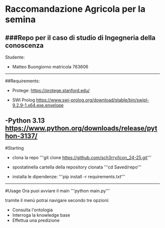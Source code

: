 # Raccomandazione Agricola per la semina 
###Repo per il caso di studio di Ingegneria della conoscenza
---
Studente:
- Matteo Buongiorno matricola 763606
---
##Requirements:
- Protege:
  https://protege.stanford.edu/

- SWI Prolog
  https://www.swi-prolog.org/download/stable/bin/swipl-9.2.9-1.x64.exe.envelope

-Python 3.13
  https://www.python.org/downloads/release/python-3137/
---
#Starting
- clona la repo
  '''git clone https://github.com/sch3rry/Icon_24-25.git'''

- spostatinella cartella della repository clonata
  '''cd Saved/repo'''

- installa le dipendenze:
  '''pip install -r requirements.txt'''

---
#Usage
Ora puoi avviare il main
'''python main.py'''

tramite il menù potrai navigare secondo tre opzioni:
- Consulta l'ontologia
- Interroga la knowledge base
- Effettua una predizione

